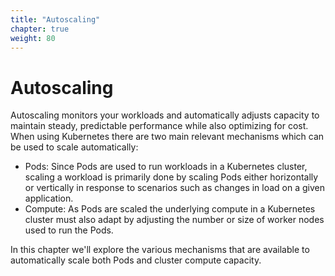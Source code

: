 ```yaml
---
title: "Autoscaling"
chapter: true
weight: 80
---
```


# Autoscaling

Autoscaling monitors your workloads and automatically adjusts capacity to maintain steady, predictable performance while also optimizing for cost. When using Kubernetes there are two main relevant mechanisms which can be used to scale automatically:

* Pods: Since Pods are used to run workloads in a Kubernetes cluster, scaling a workload is primarily done by scaling Pods either horizontally or vertically in response to scenarios such as changes in load on a given application.
* Compute: As Pods are scaled the underlying compute in a Kubernetes cluster must also adapt by adjusting the number or size of worker nodes used to run the Pods.

In this chapter we'll explore the various mechanisms that are available to automatically scale both Pods and cluster compute capacity.
